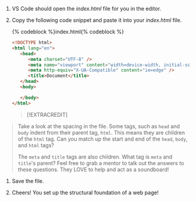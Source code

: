 1. VS Code should open the _index.html_ file for you in the editor.

1. Copy the following code snippet and paste it into your _index.html_ file.

   {% codeblock %}index.html{% codeblock %}
   ```html
   <!DOCTYPE html>
   <html lang="en">
      <head>
         <meta charset="UTF-8" />
         <meta name="viewport" content="width=device-width, initial-scale=1.0" />
         <meta http-equiv="X-UA-Compatible" content="ie=edge" />
         <title>Document</title>
      </head>
      <body>

      </body>
   </html>
   ```
   >[!EXTRACREDIT]
>Take a look at the spacing in the file. Some tags, such as `head` and `body` indent from their parent tag, `html`. This means they are children of the `html` tag. Can you match up the start and end of the `head`, `body`, and `html` tags?
>
>The `meta` and `title` tags are also children. What tag is `meta` and `title`'s parent? Feel free to grab a mentor to talk out the answers to these questions. They LOVE to help and act as a soundboard!
   
1. Save the file.

1. Cheers! You set up the structural foundation of a web page!
